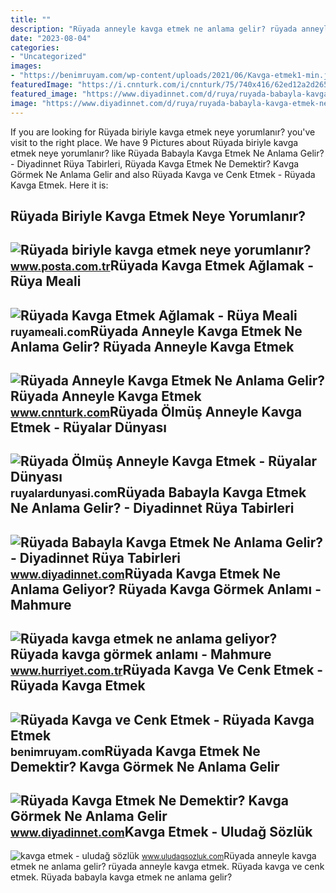 ```yaml
---
title: ""
description: "Rüyada anneyle kavga etmek ne anlama gelir? rüyada anneyle kavga etmek"
date: "2023-08-04"
categories:
- "Uncategorized"
images:
- "https://benimruyam.com/wp-content/uploads/2021/06/Kavga-etmek1-min.jpg"
featuredImage: "https://i.cnnturk.com/i/cnnturk/75/740x416/62ed12a2d265a20a14241fd7.jpg"
featured_image: "https://www.diyadinnet.com/d/ruya/ruyada-babayla-kavga-etmek-ne-anlama-gelir-6074.jpg"
image: "https://www.diyadinnet.com/d/ruya/ruyada-babayla-kavga-etmek-ne-anlama-gelir-6074.jpg"
---
```


If you are looking for Rüyada biriyle kavga etmek neye yorumlanır? you've visit to the right place. We have 9 Pictures about Rüyada biriyle kavga etmek neye yorumlanır? like Rüyada Babayla Kavga Etmek Ne Anlama Gelir? - Diyadinnet Rüya Tabirleri, Rüyada Kavga Etmek Ne Demektir? Kavga Görmek Ne Anlama Gelir and also Rüyada Kavga ve Cenk Etmek - Rüyada Kavga Etmek. Here it is:

Rüyada Biriyle Kavga Etmek Neye Yorumlanır?
-------------------------------------------

 ![Rüyada biriyle kavga etmek neye yorumlanır?](https://image.posta.com.tr/i/posta/75/0x0/62fa3f3be4bfdd1ebc3f1cf2.jpg) <small>www.posta.com.tr</small>Rüyada Kavga Etmek Ağlamak - Rüya Meali
---------------------------------------

 ![Rüyada Kavga Etmek Ağlamak - Rüya Meali](http://ruyameali.com/wp-content/uploads/2030/06/1-2.jpeg) <small>ruyameali.com</small>Rüyada Anneyle Kavga Etmek Ne Anlama Gelir? Rüyada Anneyle Kavga Etmek
----------------------------------------------------------------------

 ![Rüyada Anneyle Kavga Etmek Ne Anlama Gelir? Rüyada Anneyle Kavga Etmek](https://i.cnnturk.com/i/cnnturk/75/740x416/62ed12a2d265a20a14241fd7.jpg) <small>www.cnnturk.com</small>Rüyada Ölmüş Anneyle Kavga Etmek - Rüyalar Dünyası
--------------------------------------------------

 ![Rüyada Ölmüş Anneyle Kavga Etmek - Rüyalar Dünyası](http://ruyalardunyasi.com/wp-content/uploads/2030/03/Rüyada-Ölmüş-Anneyle-Kavga-Etmek.jpg) <small>ruyalardunyasi.com</small>Rüyada Babayla Kavga Etmek Ne Anlama Gelir? - Diyadinnet Rüya Tabirleri
-----------------------------------------------------------------------

 ![Rüyada Babayla Kavga Etmek Ne Anlama Gelir? - Diyadinnet Rüya Tabirleri](https://www.diyadinnet.com/d/ruya/ruyada-babayla-kavga-etmek-ne-anlama-gelir-6074.jpg) <small>www.diyadinnet.com</small>Rüyada Kavga Etmek Ne Anlama Geliyor? Rüyada Kavga Görmek Anlamı - Mahmure
--------------------------------------------------------------------------

 ![Rüyada kavga etmek ne anlama geliyor? Rüyada kavga görmek anlamı - Mahmure](https://i4.hurimg.com/i/hurriyet/75/750x422/5decb23318c7732568fcd322.jpg) <small>www.hurriyet.com.tr</small>Rüyada Kavga Ve Cenk Etmek - Rüyada Kavga Etmek
-----------------------------------------------

 ![Rüyada Kavga ve Cenk Etmek - Rüyada Kavga Etmek](https://benimruyam.com/wp-content/uploads/2021/06/Kavga-etmek1-min.jpg) <small>benimruyam.com</small>Rüyada Kavga Etmek Ne Demektir? Kavga Görmek Ne Anlama Gelir
------------------------------------------------------------

 ![Rüyada Kavga Etmek Ne Demektir? Kavga Görmek Ne Anlama Gelir](https://www.diyadinnet.com/d/ruya/ruyada-kavga-etmek-ne-demektir-kavga-gormek-ne-anlama-gelir-6075.jpg) <small>www.diyadinnet.com</small>Kavga Etmek - Uludağ Sözlük
---------------------------

 ![kavga etmek - uludağ sözlük](https://galeri12.uludagsozluk.com/584/kavga-etmek_840662.jpg) <small>www.uludagsozluk.com</small>Rüyada anneyle kavga etmek ne anlama gelir? rüyada anneyle kavga etmek. Rüyada kavga ve cenk etmek. Rüyada babayla kavga etmek ne anlama gelir?
